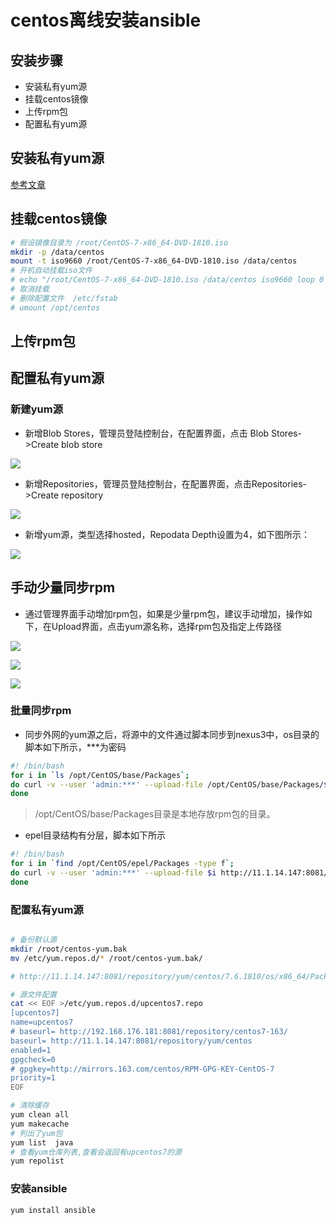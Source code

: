 # centos离线安装ansible


## 安装步骤 

* 安装私有yum源
* 挂载centos镜像
* 上传rpm包
* 配置私有yum源



## 安装私有yum源

[参考文章](https://gitee.com/nickqiu/notes-everything/blob/master/docs/Nexus3/docs/docker_install.md)


## 挂载centos镜像

```bash 
# 假设镜像目录为 /root/CentOS-7-x86_64-DVD-1810.iso
mkdir -p /data/centos
mount -t iso9660 /root/CentOS-7-x86_64-DVD-1810.iso /data/centos
# 开机自动挂载iso文件 
# echo "/root/CentOS-7-x86_64-DVD-1810.iso /data/centos iso9660 loop 0 0" >> /etc/fstab
# 取消挂载 
# 删除配置文件  /etc/fstab
# umount /opt/centos 

```


## 上传rpm包

## 配置私有yum源

### 新建yum源

* 新增Blob Stores，管理员登陆控制台，在配置界面，点击 Blob Stores->Create blob store

![](./assets/2020-06-11-22-43-25.png)

* 新增Repositories，管理员登陆控制台，在配置界面，点击Repositories->Create repository

![](./assets/2020-06-11-22-43-44.png)  

* 新增yum源，类型选择hosted，Repodata Depth设置为4，如下图所示：

![](./assets/2020-06-11-22-43-56.png)  



## 手动少量同步rpm

* 通过管理界面手动增加rpm包，如果是少量rpm包，建议手动增加，操作如下，在Upload界面，点击yum源名称，选择rpm包及指定上传路径

![](./assets/2020-06-11-22-44-23.png) 

![](./assets/2020-06-11-22-44-40.png)

![](./assets/2020-06-11-22-45-02.png)  

### 批量同步rpm

* 同步外网的yum源之后，将源中的文件通过脚本同步到nexus3中，os目录的脚本如下所示，***为密码    
```bash 
#! /bin/bash
for i in `ls /opt/CentOS/base/Packages`;
do curl -v --user 'admin:***' --upload-file /opt/CentOS/base/Packages/$i http://11.1.14.147:8081/repository/yum/centos/7.6.1810/os/x86_64/Packages/$i;
done
```
> /opt/CentOS/base/Packages目录是本地存放rpm包的目录。

* epel目录结构有分层，脚本如下所示  

```bash 
#! /bin/bash
for i in `find /opt/CentOS/epel/Packages -type f`;
do curl -v --user 'admin:***' --upload-file $i http://11.1.14.147:8081/repository/yum/local/epel/7/x86_64/Packages/${i:38};
done
```




### 配置私有yum源 


```bash 

# 备份默认源
mkdir /root/centos-yum.bak
mv /etc/yum.repos.d/* /root/centos-yum.bak/

# http://11.1.14.147:8081/repository/yum/centos/7.6.1810/os/x86_64/Packages/$i;

# 源文件配置
cat << EOF >/etc/yum.repos.d/upcentos7.repo
[upcentos7]
name=upcentos7
# baseurl= http://192.168.176.181:8081/repository/centos7-163/
baseurl= http://11.1.14.147:8081/repository/yum/centos
enabled=1
gpgcheck=0
# gpgkey=http://mirrors.163.com/centos/RPM-GPG-KEY-CentOS-7
priority=1
EOF

# 清除缓存
yum clean all 
yum makecache
# 列出了yum包
yum list  java
# 查看yum仓库列表,查看会返回有upcentos7的源
yum repolist

```

### 安装ansible 

```bash 
yum install ansible
```
